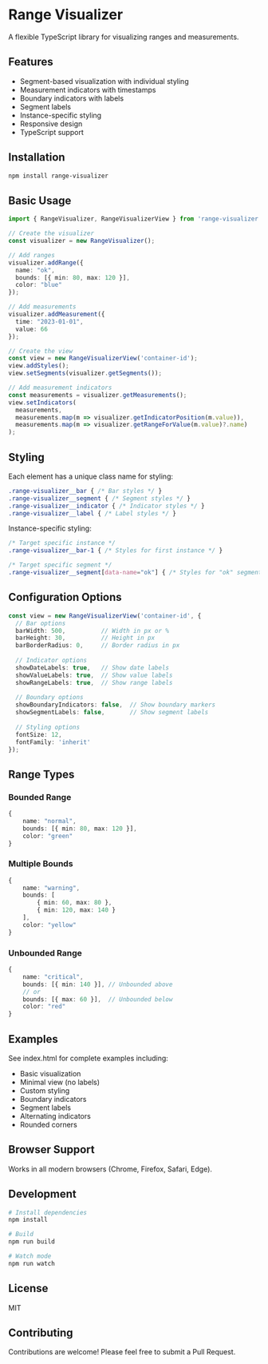 # Range Visualizer

A flexible TypeScript library for visualizing ranges and measurements.

## Features
- Segment-based visualization with individual styling
- Measurement indicators with timestamps
- Boundary indicators with labels
- Segment labels
- Instance-specific styling
- Responsive design
- TypeScript support

## Installation

```bash
npm install range-visualizer
```

## Basic Usage

```typescript
import { RangeVisualizer, RangeVisualizerView } from 'range-visualizer';

// Create the visualizer
const visualizer = new RangeVisualizer();

// Add ranges
visualizer.addRange({
  name: "ok",
  bounds: [{ min: 80, max: 120 }],
  color: "blue"
});

// Add measurements
visualizer.addMeasurement({
  time: "2023-01-01",
  value: 66
});

// Create the view
const view = new RangeVisualizerView('container-id');
view.addStyles();
view.setSegments(visualizer.getSegments());

// Add measurement indicators
const measurements = visualizer.getMeasurements();
view.setIndicators(
  measurements,
  measurements.map(m => visualizer.getIndicatorPosition(m.value)),
  measurements.map(m => visualizer.getRangeForValue(m.value)?.name)
);
```

## Styling

Each element has a unique class name for styling:

```css
.range-visualizer__bar { /* Bar styles */ }
.range-visualizer__segment { /* Segment styles */ }
.range-visualizer__indicator { /* Indicator styles */ }
.range-visualizer__label { /* Label styles */ }
```

Instance-specific styling:
```css
/* Target specific instance */
.range-visualizer__bar-1 { /* Styles for first instance */ }

/* Target specific segment */
.range-visualizer__segment[data-name="ok"] { /* Styles for "ok" segments */ }
```

## Configuration Options

```typescript
const view = new RangeVisualizerView('container-id', {
  // Bar options
  barWidth: 500,          // Width in px or %
  barHeight: 30,          // Height in px
  barBorderRadius: 0,     // Border radius in px
  
  // Indicator options
  showDateLabels: true,   // Show date labels
  showValueLabels: true,  // Show value labels
  showRangeLabels: true,  // Show range labels
  
  // Boundary options
  showBoundaryIndicators: false,  // Show boundary markers
  showSegmentLabels: false,       // Show segment labels
  
  // Styling options
  fontSize: 12,
  fontFamily: 'inherit'
});
```

## Range Types

### Bounded Range
```typescript
{
    name: "normal",
    bounds: [{ min: 80, max: 120 }],
    color: "green"
}
```

### Multiple Bounds
```typescript
{
    name: "warning",
    bounds: [
        { min: 60, max: 80 },
        { min: 120, max: 140 }
    ],
    color: "yellow"
}
```

### Unbounded Range
```typescript
{
    name: "critical",
    bounds: [{ min: 140 }], // Unbounded above
    // or
    bounds: [{ max: 60 }],  // Unbounded below
    color: "red"
}
```

## Examples

See index.html for complete examples including:
- Basic visualization
- Minimal view (no labels)
- Custom styling
- Boundary indicators
- Segment labels
- Alternating indicators
- Rounded corners

## Browser Support

Works in all modern browsers (Chrome, Firefox, Safari, Edge).

## Development

```bash
# Install dependencies
npm install

# Build
npm run build

# Watch mode
npm run watch
```

## License

MIT

## Contributing

Contributions are welcome! Please feel free to submit a Pull Request.
